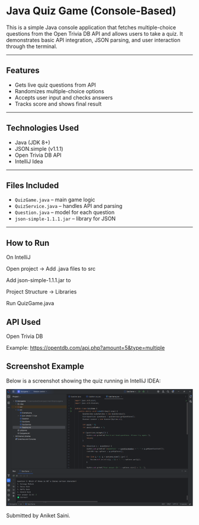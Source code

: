 # Java Quiz Game (Console-Based)

This is a simple Java console application that fetches multiple-choice questions from the Open Trivia DB API and allows users to take a quiz. It demonstrates basic API integration, JSON parsing, and user interaction through the terminal.

---

## Features
- Gets live quiz questions from API
- Randomizes multiple-choice options
- Accepts user input and checks answers
- Tracks score and shows final result

---

## Technologies Used
- Java (JDK 8+)
- JSON.simple (v1.1.1)
- Open Trivia DB API
- IntelliJ Idea

---

## Files Included
- `QuizGame.java` – main game logic
- `QuizService.java` – handles API and parsing
- `Question.java` – model for each question
- `json-simple-1.1.1.jar` – library for JSON

---

## How to Run

On IntelliJ

Open project → Add .java files to src

Add json-simple-1.1.1.jar to 

Project Structure → Libraries

Run QuizGame.java

## API Used
Open Trivia DB

Example: https://opentdb.com/api.php?amount=5&type=multiple

## Screenshot Example 
Below is a screenshot showing the quiz running in IntelliJ IDEA:

![Quiz Running in IntelliJ](Example.png)

Submitted by Aniket Saini.